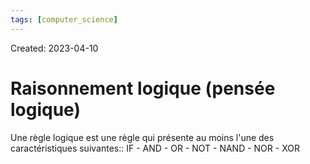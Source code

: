 ```yaml
---
tags: [computer_science] 
---
```

Created: 2023-04-10

# Raisonnement logique (pensée logique)
Une règle logique est une règle qui présente au moins l'une des caractéristiques suivantes:: IF - AND - OR - NOT - NAND - NOR - XOR
<!--SR:!2025-05-22,438,230-->